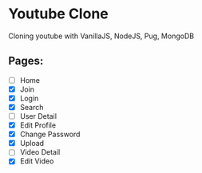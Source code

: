 # Youtube Clone

Cloning youtube with VanillaJS, NodeJS, Pug, MongoDB

## Pages:
- [ ] Home
- [X] Join
- [X] Login
- [X] Search
- [ ] User Detail
- [X] Edit Profile
- [X] Change Password
- [X] Upload
- [ ] Video Detail
- [X] Edit Video